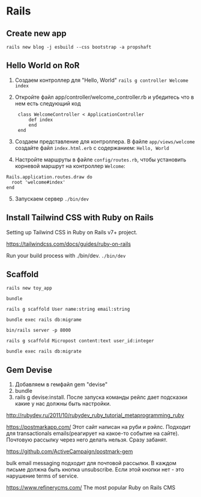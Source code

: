 # Rails


## Create new app

`rails new blog -j esbuild --css bootstrap -a propshaft`

## Hello World on RoR

1. Создаем контроллер для "Hello, World"
`rails g controller Welcome index`
2. Откройте файл app/controller/welcome_controller.rb и убедитесь что в нем есть следующий код

        class WelcomeController < ApplicationController
            def index
            end
        end

3. Создаем представление для контроллера. В файле `app/views/welcome` создайте файл `index.html.erb` с содержанием:
`Hello, World`

4. Настройте маршруты в файле `config/routes.rb`, чтобы установить корневой маршрут на контроллер  `Welcome`:
```
Rails.application.routes.draw do
  root 'welcome#index'
end
```
5. Запускаем сервер
`./bin/dev`


## Install Tailwind CSS with Ruby on Rails

Setting up Tailwind CSS in Ruby on Rails v7+ project.

https://tailwindcss.com/docs/guides/ruby-on-rails

Run your build process with ./bin/dev.
`./bin/dev`

## Scaffold

`rails new toy_app`

`bundle `




`rails g scaffold User name:string email:string`

`bundle exec rails db:migrame`

`bin/rails server -p 8000`

`rails g scaffold Micropost content:text user_id:integer`

`bundle exec rails db:migrate`

## Gem Devise

1. Добавляем в гемфайл gem "devise"
2. bundle
3. rails g devise:install. После запуска команды рейлс дает подсказки какие у нас должны быть настройки.

http://rubydev.ru/2011/10/rubydev_ruby_tutorial_metaprogramming_ruby

https://postmarkapp.com/  Этот сайт написан на руби и рэйлс. Подходит для transactionals emails(реагирует на какое-то событие на сайте). Почтовую рассылку через него делать нельзя. Сразу забанят.

https://github.com/ActiveCampaign/postmark-gem

bulk email messaging подходит для почтовой рассылки.
В каждом письме должна быть кнопка unsubscribe. Если этой кнопки нет - это нарушение terms of service.


https://www.refinerycms.com/ The most popular Ruby on Rails CMS